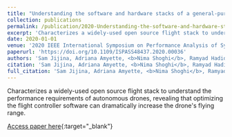 ```yaml
---
title: "Understanding the software and hardware stacks of a general-purpose cognitive drone"
collection: publications
permalink: /publication/2020-Understanding-the-software-and-hardware-stacks-of-a-general-purpose-cognitive-drone
excerpt: 'Characterizes a widely-used open source flight stack to understand the performance requirements of autonomous drones, revealing that optimizing the flight controller software can dramatically increase the drone&apos;s flying range.'
date: 2020-01-01
venue: '2020 IEEE International Symposium on Performance Analysis of Systems and Software (ISPASS)'
paperurl: 'https://doi.org/10.1109/ISPASS48437.2020.00036'
authors: 'Sam Jijina, Adriana Amyette, <b>Nima Shoghi</b>, Ramyad Hadidi, Hyesoon Kim'
citation: 'Sam Jijina, Adriana Amyette, <b>Nima Shoghi</b>, Ramyad Hadidi, Hyesoon Kim, 2020 IEEE International Symposium on Performance Analysis of Systems and Software (ISPASS), 2020.'
full_citation: 'Sam Jijina, Adriana Amyette, <b>Nima Shoghi</b>, Ramyad Hadidi, Hyesoon Kim, &quot;Understanding the software and hardware stacks of a general-purpose cognitive drone.&quot; 2020 IEEE International Symposium on Performance Analysis of Systems and Software (ISPASS), 2020.'
---
```

Characterizes a widely-used open source flight stack to understand the performance requirements of autonomous drones, revealing that optimizing the flight controller software can dramatically increase the drone&apos;s flying range.

[Access paper here](https://doi.org/10.1109/ISPASS48437.2020.00036){:target="_blank"}
